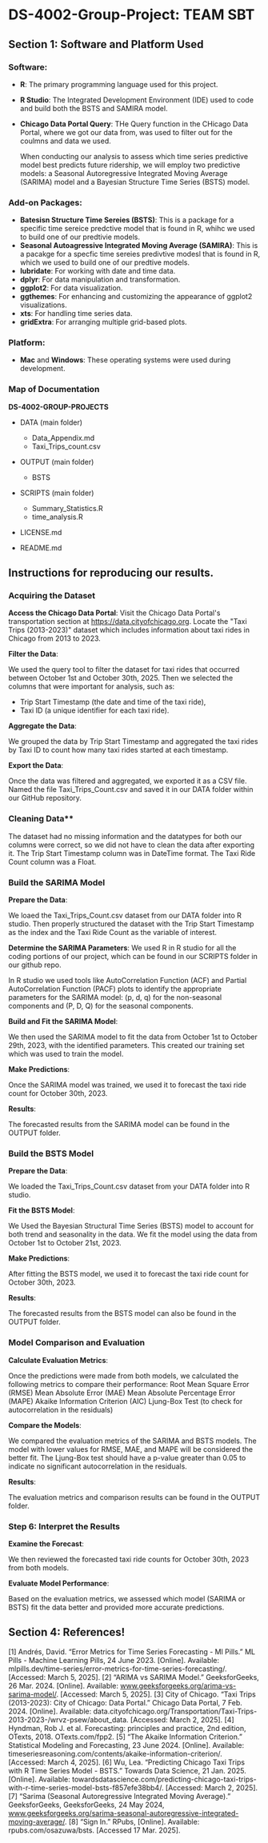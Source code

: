 # DS-4002-Group-Project: TEAM SBT


## Section 1: Software and Platform Used

### Software:
- **R**: The primary programming language used for this project.
- **R Studio**: The Integrated Development Environment (IDE) used to code and build both the BSTS and SAMIRA model.
- **Chicago Data Portal Query**: THe Query function in the CHicago Data Portal, where we got our data from, was used to filter out for the coulmns and data we used.

  When conducting our analysis to assess which time series predictive model best predicts future ridership, we will employ two predictive models: a Seasonal Autoregressive Integrated Moving Average (SARIMA) model and a Bayesian Structure Time Series (BSTS) model.
  
### Add-on Packages:
- **Batesisn Structure Time Sereies (BSTS)**: This is a package for a specific time sereice predctive model that is found in R, whihc we used to build one of our predtivie models.
- **Seasonal Autoagressive Integrated Moving Average (SAMIRA)**: This is a pacakge for a specfic time sereies predivtive modesl that is found in R, which we used to build one of our predtive models.
- **lubridate**: For working with date and time data. 
- **dplyr**: For data manipulation and transformation. 
- **ggplot2**: For data visualization. 
- **ggthemes**: For enhancing and customizing the appearance of ggplot2 visualizations.
- **xts**: For handling time series data. 
- **gridExtra**: For arranging multiple grid-based plots.

### Platform:
- **Mac** and **Windows**: These operating systems were used during development.


### Map of Documentation

**DS-4002-GROUP-PROJECTS**
- DATA (main folder)
    - Data_Appendix.md
    - Taxi_Trips_count.csv

- OUTPUT (main folder)
    - BSTS
- SCRIPTS (main folder)
    - Summary_Statistics.R
    - time_analysis.R
- LICENSE.md
- README.md


## Instructions for reproducing our results. 


 ### Acquiring the Dataset
 
**Access the Chicago Data Portal**:
Visit the Chicago Data Portal's transportation section at https://data.cityofchicago.org.
Locate the "Taxi Trips (2013-2023)" dataset which includes information about taxi rides in Chicago from 2013 to 2023.

**Filter the Data**:

We used the query tool to filter the dataset for taxi rides that occurred between October 1st and October 30th, 2025.
Then we selected the columns that were important for analysis, such as:
- Trip Start Timestamp (the date and time of the taxi ride),
- Taxi ID (a unique identifier for each taxi ride).
  
 **Aggregate the Data**:

We grouped the data by Trip Start Timestamp and aggregated the taxi rides by Taxi ID to count how many taxi rides started at each timestamp.

**Export the Data**:

Once the data was filtered and aggregated, we exported it as a CSV file. Named the file Taxi_Trips_Count.csv and saved it in our DATA folder within our GitHub repository.

### Cleaning Data**

The dataset had no missing information and the datatypes for both our columns were correct, so we did not have to clean the data after exporting it. The Trip Start Timestamp column was in DateTime format. The Taxi Ride Count column was a Float. 

### Build the SARIMA Model

**Prepare the Data**:

We loaed the Taxi_Trips_Count.csv dataset from our DATA folder into R studio. 
Then properly structured the dataset with the Trip Start Timestamp as the index and the Taxi Ride Count as the variable of interest.

**Determine the SARIMA Parameters**:
We used R in R studio for all the coding portions of our project, which can be found in our SCRIPTS folder in our github repo.

In R studio we used tools like AutoCorrelation Function (ACF) and Partial AutoCorrelation Function (PACF) plots to identify the appropriate parameters for the SARIMA model: (p, d, q) for the non-seasonal components and (P, D, Q) for the seasonal components.

**Build and Fit the SARIMA Model**:

We then used the SARIMA model to fit the data from October 1st to October 29th, 2023, with the identified parameters. This created our training set which was used to train the model.

**Make Predictions**:

Once the SARIMA model was trained, we used it to forecast the taxi ride count for October 30th, 2023.

**Results**:

The forecasted results from the SARIMA model can be found in the OUTPUT folder.

###  Build the BSTS Model

**Prepare the Data**:

We loaded the Taxi_Trips_Count.csv dataset from your DATA folder into R studio. 

**Fit the BSTS Model**:

We Used the Bayesian Structural Time Series (BSTS) model to account for both trend and seasonality in the data. We fit the model using the data from October 1st to October 21st, 2023.

**Make Predictions**:

After fitting the BSTS model, we used it to forecast the taxi ride count for October 30th, 2023.

**Results**:

The forecasted results from the BSTS model can also be found in the OUTPUT folder.

### Model Comparison and Evaluation

**Calculate Evaluation Metrics**:

Once the predictions were made from both models, we calculated the following metrics to compare their performance:
Root Mean Square Error (RMSE)
Mean Absolute Error (MAE)
Mean Absolute Percentage Error (MAPE)
Akaike Information Criterion (AIC)
Ljung-Box Test (to check for autocorrelation in the residuals)

**Compare the Models**:

We compared the evaluation metrics of the SARIMA and BSTS models. The model with lower values for RMSE, MAE, and MAPE will be considered the better fit.
The Ljung-Box test should have a p-value greater than 0.05 to indicate no significant autocorrelation in the residuals.

**Results**:

The evaluation metrics and comparison results can be found in the OUTPUT folder.

### Step 6: Interpret the Results

**Examine the Forecast**:

We then reviewed the forecasted taxi ride counts for October 30th, 2023 from both models.

**Evaluate Model Performance**:

Based on the evaluation metrics, we assessed which model (SARIMA or BSTS) fit the data better and provided more accurate predictions.

## Section 4: References!

[1] Andrés, David. “Error Metrics for Time Series Forecasting - Ml Pills.” ML Pills - Machine Learning Pills, 24 June 2023. [Online]. Available: mlpills.dev/time-series/error-metrics-for-time-series-forecasting/. [Accessed: March 5, 2025].
[2] “ARIMA vs SARIMA Model.” GeeksforGeeks, 26 Mar. 2024. [Online]. Available: www.geeksforgeeks.org/arima-vs-sarima-model/. [Accessed: March 5, 2025].
[3] City of Chicago. “Taxi Trips (2013-2023): City of Chicago: Data Portal.” Chicago Data Portal, 7 Feb. 2024. [Online]. Available: data.cityofchicago.org/Transportation/Taxi-Trips-2013-2023-/wrvz-psew/about_data. [Accessed: March 2, 2025].
[4]  Hyndman, Rob J. et al. Forecasting: principles and practice, 2nd edition, OTexts, 2018. OTexts.com/fpp2.
[5] “The Akaike Information Criterion.” Statistical Modeling and Forecasting, 23 June 2024. [Online]. Available: timeseriesreasoning.com/contents/akaike-information-criterion/. [Accessed: March 4, 2025].
[6] Wu, Lea. “Predicting Chicago Taxi Trips with R Time Series Model - BSTS.” Towards Data Science, 21 Jan. 2025. [Online]. Available: towardsdatascience.com/predicting-chicago-taxi-trips-with-r-time-series-model-bsts-f857efe38bb4/. [Accessed: March 2, 2025].
[7] “Sarima (Seasonal Autoregressive Integrated Moving Average).” GeeksforGeeks, GeeksforGeeks, 24 May 2024, www.geeksforgeeks.org/sarima-seasonal-autoregressive-integrated-moving-average/. 
[8] “Sign In.” RPubs, [Online]. Available: rpubs.com/osazuwa/bsts. [Accessed 17 Mar. 2025]. 

 

